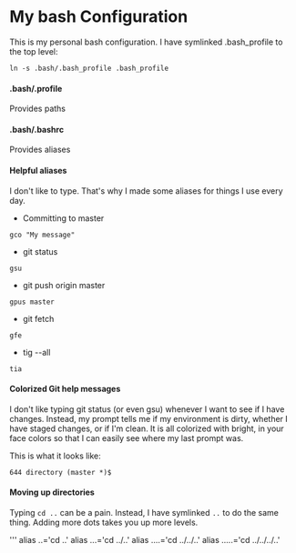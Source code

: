 My bash Configuration
===========

This is my personal bash configuration. I have symlinked .bash_profile to the
top level:

```
ln -s .bash/.bash_profile .bash_profile
```

#### .bash/.profile

Provides paths

#### .bash/.bashrc

Provides aliases

#### Helpful aliases

I don't like to type. That's why I made some aliases for things I use every
day.

- Committing to master

```
gco "My message"
```

- git status

```
gsu
```

- git push origin master

```
gpus master
```

- git fetch

```
gfe
```

- tig --all

```
tia
```

#### Colorized Git help messages

I don't like typing git status (or even gsu) whenever I want to see if I have
changes. Instead, my prompt tells me if my environment is dirty, whether I have
staged changes, or if I'm clean. It is all colorized with bright, in your face
colors so that I can easily see where my last prompt was.

This is what it looks like:

```
644 directory (master *)$
```

#### Moving up directories

Typing `cd ..` can be a pain. Instead, I have symlinked `..` to do the same
thing. Adding more dots takes you up more levels.

'''
alias ..='cd ..'
alias ...='cd ../..'
alias ....='cd ../../..'
alias .....='cd ../../../..'
```
